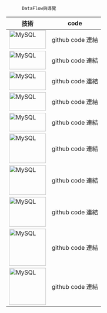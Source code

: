          
          DataFlow與導覽
          
          
|    技術   |   code    |     
| ------------- | ------------- |
| <img src="https://user-images.githubusercontent.com/97188330/156323864-9c58796a-0cd4-4417-9824-6fc6f05216b6.png" width="100" height="50" alt="MySQL"/><br/> |  github code 連結 |
| <img src="https://user-images.githubusercontent.com/97188330/156326144-e24d190b-cab3-4dbf-8c90-4a8b721f4cd2.png" width="100" height="50" alt="MySQL"/><br/>  | github code 連結  |
| <img src="https://user-images.githubusercontent.com/97188330/156326258-ddf8263c-42aa-48af-965a-1ad5c2892589.png" width="100" height="50" alt="MySQL"/><br/>  | github code 連結  |
| <img src="https://user-images.githubusercontent.com/97188330/156326588-831d464c-0e47-44c7-9e60-8670cd0bc6a5.png" width="100" height="50" alt="MySQL"/><br/>  | github code 連結  |
| <img src="https://user-images.githubusercontent.com/97188330/156326726-552516bb-2b48-48ad-ae71-70413be2e631.png" width="100" height="50" alt="MySQL"/><br/>  | github code 連結  |
| <img src="https://user-images.githubusercontent.com/97188330/156326963-59a1beaf-c15a-4fc1-bd4c-ecf7e51d126d.png" width="100" height="80" alt="MySQL"/><br/>  | github code 連結  |
| <img src="https://user-images.githubusercontent.com/97188330/156327491-75c4a321-7c37-40bc-a9c3-48e4b21b5a4d.png" width="100" height="80" alt="MySQL"/><br/>  | github code 連結  |
| <img src="https://user-images.githubusercontent.com/97188330/156327613-feb70466-5d37-4539-9a33-41e5c968d4de.png" width="100" height="80" alt="MySQL"/><br/>  | github code 連結  |
| <img src="https://user-images.githubusercontent.com/97188330/156328390-e90ea371-b28d-48b1-b10b-e918df5f6d1c.jpg" width="100" height="100" alt="MySQL"/><br/>  | github code 連結  |
| <img src="https://user-images.githubusercontent.com/97188330/156328771-bc0fc5d4-9444-48e8-ac6e-9eeddbdcb5c4.png" width="100" height="100" alt="MySQL"/><br/>  | github code 連結  |
